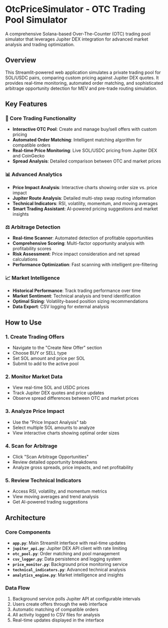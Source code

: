 # OtcPriceSimulator - OTC Trading Pool Simulator

A comprehensive Solana-based Over-The-Counter (OTC) trading pool simulator that leverages Jupiter DEX integration for advanced market analysis and trading optimization.

## Overview

This Streamlit-powered web application simulates a private trading pool for SOL/USDC pairs, comparing custom pricing against Jupiter DEX quotes. It provides real-time monitoring, automated order matching, and sophisticated arbitrage opportunity detection for MEV and pre-trade routing simulation.


## Key Features

### 🎯 Core Trading Functionality
- **Interactive OTC Pool**: Create and manage buy/sell offers with custom pricing
- **Automated Order Matching**: Intelligent matching algorithm for compatible orders
- **Real-time Price Monitoring**: Live SOL/USDC pricing from Jupiter DEX and CoinGecko
- **Spread Analysis**: Detailed comparison between OTC and market prices

### 📊 Advanced Analytics
- **Price Impact Analysis**: Interactive charts showing order size vs. price impact
- **Jupiter Route Analysis**: Detailed multi-step swap routing information
- **Technical Indicators**: RSI, volatility, momentum, and moving averages
- **Smart Trading Assistant**: AI-powered pricing suggestions and market insights

### ⚖️ Arbitrage Detection
- **Real-time Scanner**: Automated detection of profitable opportunities
- **Comprehensive Scoring**: Multi-factor opportunity analysis with profitability scores
- **Risk Assessment**: Price impact consideration and net spread calculations
- **Performance Optimization**: Fast scanning with intelligent pre-filtering

### 📈 Market Intelligence
- **Historical Performance**: Track trading performance over time
- **Market Sentiment**: Technical analysis and trend identification
- **Optimal Sizing**: Volatility-based position sizing recommendations
- **Data Export**: CSV logging for external analysis


## How to Use

### 1. Create Trading Offers
- Navigate to the "Create New Offer" section
- Choose BUY or SELL type
- Set SOL amount and price per SOL
- Submit to add to the active pool

### 2. Monitor Market Data
- View real-time SOL and USDC prices
- Track Jupiter DEX quotes and price updates
- Observe spread differences between OTC and market prices

### 3. Analyze Price Impact
- Use the "Price Impact Analysis" tab
- Select multiple SOL amounts to analyze
- View interactive charts showing optimal order sizes

### 4. Scan for Arbitrage
- Click "Scan Arbitrage Opportunities"
- Review detailed opportunity breakdowns
- Analyze gross spreads, price impacts, and net profitability

### 5. Review Technical Indicators
- Access RSI, volatility, and momentum metrics
- View moving averages and trend analysis
- Get AI-powered trading suggestions

  
## Architecture

### Core Components
- **`app.py`**: Main Streamlit interface with real-time updates
- **`jupiter_api.py`**: Jupiter DEX API client with rate limiting
- **`otc_pool.py`**: Order matching and pool management
- **`csv_logger.py`**: Data persistence and logging system
- **`price_monitor.py`**: Background price monitoring service
- **`technical_indicators.py`**: Advanced technical analysis
- **`analytics_engine.py`**: Market intelligence and insights

### Data Flow
1. Background service polls Jupiter API at configurable intervals
2. Users create offers through the web interface
3. Automatic matching of compatible orders
4. All activity logged to CSV files for analysis
5. Real-time updates displayed in the interface

